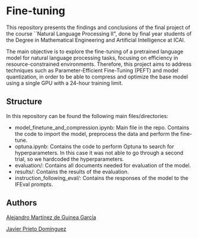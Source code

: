 # Fine-tuning
This repository presents the findings and conclusions of the final project of the course ``Natural Language Processing II", done by final year students of the Degree in Mathematical Engineering and Artificial Intelligence at ICAI. 

The main objective is to explore the fine-tuning of a pretrained language model for natural language processing tasks, focusing on efficiency in resource-constrained environments. Therefore, this project aims to address techniques such as Parameter-Efficient Fine-Tuning (PEFT) and model quantization, in order to be able to compress and optimize the base model using a single GPU with a 24-hour training limit. 

## Structure
In this repository can be found the following main files/directories:
- model_finetune_and_compression.ipynb: Main file in the repo. Contains the code to import the model, preprocess the data and perform the fine-tune.
- optuna.ipynb: Contains the code to perform Optuna to search for hyperparameters. In this case it was not able to go through a second trial, so we hardcoded the hyperparameters.
- evaluation/: Contains all documents needed for evaluation of the model.
- results/: Contains the results of the evaluation.
- instruction_following_eval/: Contains the responses of the model to the IFEval prompts.

## Authors
[Alejandro Martínez de Guinea García](https://github.com/xAlexMGGx)

[Javier Prieto Domínguez](https://github.com/javiprietod)
